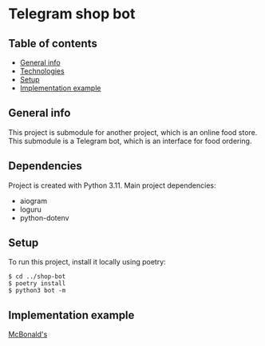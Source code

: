 # Telegram shop bot

## Table of contents
* [General info](#general-info)
* [Technologies](#dependencies)
* [Setup](#setup)
* [Implementation example](#implementation-example)

## General info
This project is submodule for another project, which is an online food store.
This submodule is a Telegram bot, which is an interface for food ordering.

## Dependencies
Project is created with Python 3.11.
Main project dependencies:

* aiogram
* loguru
* python-dotenv

## Setup
To run this project, install it locally using poetry:

```
$ cd ../shop-bot
$ poetry install
$ python3 bot -m
```

## Implementation example
[McBonald's](https://t.me/mcbonalds_bot)